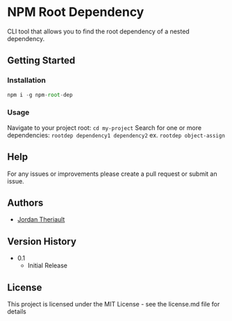 # NPM Root Dependency

CLI tool that allows you to find the root dependency of a nested dependency.

## Getting Started

### Installation

```js
npm i -g npm-root-dep
```

### Usage

Navigate to your project root: `cd my-project`
Search for one or more dependencies: `rootdep dependency1 dependency2`
ex. `rootdep object-assign`

## Help

For any issues or improvements please create a pull request or submit an issue.

## Authors

- [Jordan Theriault](https://github.com/jordantheriault)

## Version History

- 0.1
  - Initial Release

## License

This project is licensed under the MIT License - see the license.md file for details
